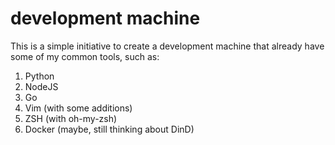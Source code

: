 # development machine

This is a simple initiative to create a development machine that already have
some of my common tools, such as:

1. Python
2. NodeJS
3. Go
4. Vim (with some additions)
5. ZSH (with oh-my-zsh)
6. Docker (maybe, still thinking about DinD)

